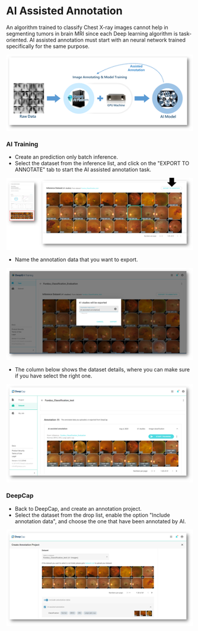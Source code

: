 # AI Assisted Annotation

An algorithm trained to classify Chest X-ray images cannot help in segmenting tumors in brain MRI since each Deep learning algorithm is task-oriented. AI assisted annotation must start with an neural network trained specifically for the same purpose.&#x20;

![](../../.gitbook/assets/image-126-1.png)

### AI Training

* Create an prediction only batch inference.
* Select the dataset from the inference list, and click on the "EXPORT TO ANNOTATE" tab to start the AI assisted annotation task.

![](../../.gitbook/assets/image-131.png)

* Name the annotation data that you want to export.

![](../../.gitbook/assets/image-114-1.png)

* The column below shows the dataset details, where you can make sure if you have select the right one.

![](../../.gitbook/assets/image-136.png)

### DeepCap

* Back to DeepCap, and create an annotation project.
* Select the dataset from the drop list, enable the option "Include annotation data", and choose the one that have been annotated by AI.

![](../../.gitbook/assets/image-133.png)
